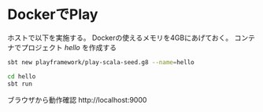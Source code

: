 # DockerでPlay

ホストで以下を実施する。
Dockerの使えるメモリを4GBにあげておく。
コンテナでプロジェクト *hello* を作成する

```bash
sbt new playframework/play-scala-seed.g8 --name=hello
```

```bash
cd hello
sbt run
```

ブラウザから動作確認
http://localhost:9000



